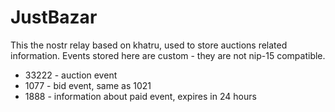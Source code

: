 # JustBazar

This the nostr relay based on khatru, used to store auctions related information.
Events stored here are custom - they are not nip-15 compatible.

- 33222 - auction event
- 1077 - bid event, same as 1021
- 1888 - information about paid event, expires in 24 hours

